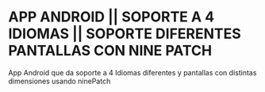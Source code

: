 # APP ANDROID || SOPORTE A 4 IDIOMAS || SOPORTE DIFERENTES PANTALLAS CON NINE PATCH
App Android que da soporte a 4 Idiomas diferentes y pantallas con distintas dimensiones usando ninePatch
